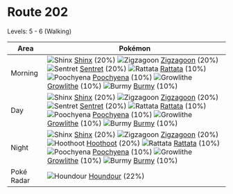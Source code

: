 # Route 202
Levels: 5 - 6 (Walking)

Area       | Pokémon
---        | ---
Morning    | ![][403]  [Shinx] (20%) ![][263]  [Zigzagoon] (20%) ![][161]  [Sentret] (20%)  ![][019]  [Rattata] (10%) ![][261]  [Poochyena] (10%) ![][058]  [Growlithe] (10%)  ![][412]  [Burmy] (10%)
Day        | ![][403]  [Shinx] (20%) ![][263]  [Zigzagoon] (20%) ![][161]  [Sentret] (20%)  ![][019]  [Rattata] (10%) ![][261]  [Poochyena] (10%) ![][058]  [Growlithe] (10%)  ![][412]  [Burmy] (10%)
Night      | ![][403]  [Shinx] (20%) ![][263]  [Zigzagoon] (20%) ![][163]  [Hoothoot] (20%)  ![][019]  [Rattata] (10%) ![][261]  [Poochyena] (10%) ![][058]  [Growlithe] (10%)  ![][412]  [Burmy] (10%)
Poké Radar | ![][228]  [Houndour] (22%)


[019]: https://raw.githubusercontent.com/PokeAPI/sprites/master/sprites/pokemon/19.png "Rattata"
[058]: https://raw.githubusercontent.com/PokeAPI/sprites/master/sprites/pokemon/58.png "Growlithe"
[161]: https://raw.githubusercontent.com/PokeAPI/sprites/master/sprites/pokemon/161.png "Sentret"
[163]: https://raw.githubusercontent.com/PokeAPI/sprites/master/sprites/pokemon/163.png "Hoothoot"
[228]: https://raw.githubusercontent.com/PokeAPI/sprites/master/sprites/pokemon/228.png "Houndour"
[261]: https://raw.githubusercontent.com/PokeAPI/sprites/master/sprites/pokemon/261.png "Poochyena"
[263]: https://raw.githubusercontent.com/PokeAPI/sprites/master/sprites/pokemon/263.png "Zigzagoon"
[403]: https://raw.githubusercontent.com/PokeAPI/sprites/master/sprites/pokemon/403.png "Shinx"
[412]: https://raw.githubusercontent.com/PokeAPI/sprites/master/sprites/pokemon/412.png "Burmy"
[Rattata]: pokemon_changes/019/
[Growlithe]: pokemon_changes/058/
[Sentret]: pokemon_changes/161/
[Hoothoot]: pokemon_changes/163/
[Houndour]: pokemon_changes/228/
[Poochyena]: pokemon_changes/261/
[Zigzagoon]: pokemon_changes/263/
[Shinx]: pokemon_changes/403/
[Burmy]: pokemon_changes/412/
